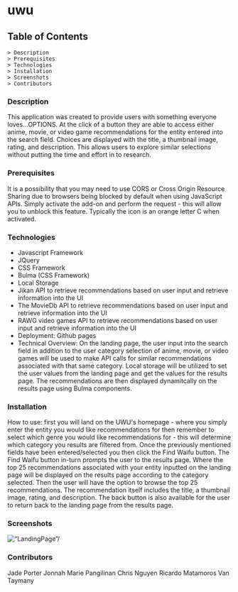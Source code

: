 # uwu

## Table of Contents
    > Description
    > Prerequisites
    > Technologies
    > Installation
    > Screenshots
    > Contributors

### Description
This application was created to provide users with something everyone loves...OPTIONS.  At the click of a button they are able to access either anime, movie, or video game recommendations for the entity entered into the search field. Choices are displayed with the title, a thumbnail image, rating, and description.  This allows users to explore similar selections without putting the time and effort in to research.

### Prerequisites
It is a possibility that you may need to use CORS or Cross Origin Resource Sharing due to browsers being blocked by default when using JavaScript APIs.  Simply activate the add-on and perform the request - this will allow you to unblock this feature. Typically the icon is an orange letter C when activated.

### Technologies
- Javascript Framework
- JQuery
- CSS Framework
- Bulma (CSS Framework)
- Local Storage
- Jikan API to retrieve recommendations based on user input and retrieve information into the UI
- The MovieDb API to retrieve recommendations based on user input and retrieve information into the UI 
- RAWG video games API to retrieve recommendations based on user input and retrieve information into the UI 
- Deployment: Github pages
- Technical Overview:  On the landing page, the user input into the search field in addition to the user category selection of anime, movie, or video games will be used to make API calls for similar recommendations associated with that same category. Local storage will be utilized to set the user values from the landing page and get the values for the results page.  The recommendations are then displayed dynamitcally on the results page using Bulma components. 

### Installation
How to use: first you will land on the UWU's homepage - where you simply enter the entity you would like recommendations for then remember to select which genre you would like recommendations for - this will determine which category you results are filtered from.  Once the previously mentioned fields have been entered/selected you then click the Find Waifu button.  The Find Waifu button in-turn prompts the user to the results page.  Where the top 25 recommendations associated with your entity inputted on the landing page will be displayed on the results page according to the category selected.  Then the user will have the option to browse the top 25 recommendations.  The recommendation itself includes the title, a thumbnail image, rating, and description.  The back button is also available for the user to return back to the landing page from the results page.

### Screenshots
<img src="assets/images/UWU.gif" raw=true alt=“LandingPage”/>


### Contributors
Jade Porter
Jonnah Marie Pangilinan
Chris Nguyen
Ricardo Matamoros
Van Taymany


